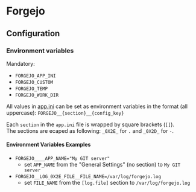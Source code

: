 # Forgejo

## Configuration

### Environment variables

Mandatory:

- `FORGEJO_APP_INI`
- `FORGEJO_CUSTOM`
- `FORGEJO_TEMP`
- `FORGEJO_WORK_DIR`

All values in [app.ini](https://codeberg.org/forgejo/forgejo/src/branch/forgejo/custom/conf/app.example.ini)
can be set as environment variables in the format (all uppercase): `FORGEJO__{section}__{config_key}`

Each `section` in the `app.ini` file is wrapped by square brackets (`[]`).\
The sections are ecaped as following: `_0X2E_` for `.` and `_0X2D_` for `-`.

#### Environment Variables Examples

- `FORGEJO____APP_NAME="My GIT server"`
  - set `APP_NAME` from the "General Settings" (no section) to `My GIT server`
- `FORGEJO__LOG_0X2E_FILE__FILE_NAME=/var/log/forgejo.log`
  - set `FILE_NAME` from the `[log.file]` section to `/var/log/forgejo.log`
